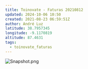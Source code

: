 ```yaml
---
title: Toinovate - Faturas 20210812
updated: 2024-10-06 10:50
created: 2021-08-23 06:59:51Z
author: André Luz
latitude: 38.7957345
longitude: -9.1170819
altitude: 87.4631
tags:
  - toinovate_faturas
---
```


![Snapshot.png](Snapshot-3.png)